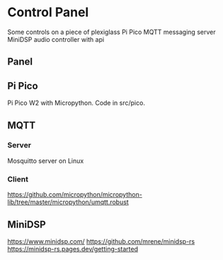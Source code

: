 # Control Panel

Some controls on a piece of plexiglass
Pi Pico
MQTT messaging server
MiniDSP audio controller with api

## Panel

## Pi Pico

Pi Pico W2 with Micropython. Code in src/pico.

## MQTT

### Server
Mosquitto server on Linux

### Client

https://github.com/micropython/micropython-lib/tree/master/micropython/umqtt.robust

## MiniDSP

https://www.minidsp.com/
https://github.com/mrene/minidsp-rs
https://minidsp-rs.pages.dev/getting-started

